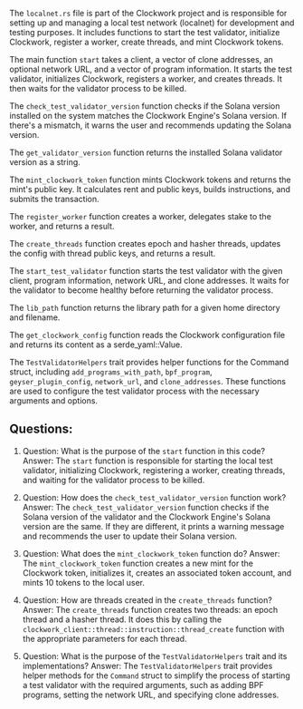 The `localnet.rs` file is part of the Clockwork project and is responsible for setting up and managing a local test network (localnet) for development and testing purposes. It includes functions to start the test validator, initialize Clockwork, register a worker, create threads, and mint Clockwork tokens.

The main function `start` takes a client, a vector of clone addresses, an optional network URL, and a vector of program information. It starts the test validator, initializes Clockwork, registers a worker, and creates threads. It then waits for the validator process to be killed.

The `check_test_validator_version` function checks if the Solana version installed on the system matches the Clockwork Engine's Solana version. If there's a mismatch, it warns the user and recommends updating the Solana version.

The `get_validator_version` function returns the installed Solana validator version as a string.

The `mint_clockwork_token` function mints Clockwork tokens and returns the mint's public key. It calculates rent and public keys, builds instructions, and submits the transaction.

The `register_worker` function creates a worker, delegates stake to the worker, and returns a result.

The `create_threads` function creates epoch and hasher threads, updates the config with thread public keys, and returns a result.

The `start_test_validator` function starts the test validator with the given client, program information, network URL, and clone addresses. It waits for the validator to become healthy before returning the validator process.

The `lib_path` function returns the library path for a given home directory and filename.

The `get_clockwork_config` function reads the Clockwork configuration file and returns its content as a serde_yaml::Value.

The `TestValidatorHelpers` trait provides helper functions for the Command struct, including `add_programs_with_path`, `bpf_program`, `geyser_plugin_config`, `network_url`, and `clone_addresses`. These functions are used to configure the test validator process with the necessary arguments and options.
## Questions: 
 1. Question: What is the purpose of the `start` function in this code?
   Answer: The `start` function is responsible for starting the local test validator, initializing Clockwork, registering a worker, creating threads, and waiting for the validator process to be killed.

2. Question: How does the `check_test_validator_version` function work?
   Answer: The `check_test_validator_version` function checks if the Solana version of the validator and the Clockwork Engine's Solana version are the same. If they are different, it prints a warning message and recommends the user to update their Solana version.

3. Question: What does the `mint_clockwork_token` function do?
   Answer: The `mint_clockwork_token` function creates a new mint for the Clockwork token, initializes it, creates an associated token account, and mints 10 tokens to the local user.

4. Question: How are threads created in the `create_threads` function?
   Answer: The `create_threads` function creates two threads: an epoch thread and a hasher thread. It does this by calling the `clockwork_client::thread::instruction::thread_create` function with the appropriate parameters for each thread.

5. Question: What is the purpose of the `TestValidatorHelpers` trait and its implementations?
   Answer: The `TestValidatorHelpers` trait provides helper methods for the `Command` struct to simplify the process of starting a test validator with the required arguments, such as adding BPF programs, setting the network URL, and specifying clone addresses.
    